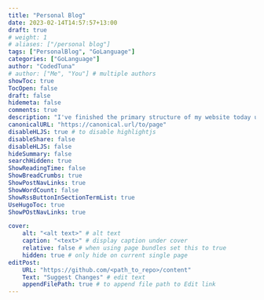```yaml
---
title: "Personal Blog"
date: 2023-02-14T14:57:57+13:00
draft: true
# weight: 1
# aliases: ["/personal blog"]
tags: ["PersonalBlog", "GoLanguage"]
categories: ["GoLanguage"]
author: "CodedTuna"
# author: ["Me", "You"] # multiple authors
showToc: true
TocOpen: false
draft: false
hidemeta: false
comments: true
description: "I've finished the primary structure of my website today using the Go programming language; I'm genuinely astonished at how small yet helpful it is; the outcome is better than the previous portfolio I built a few months ago. Still finishing the remainder of the website at the moment; for the time being, the categories, search, posts and tags are complete and ready for use; I'll schedule time to do the rest and resolve any issues; if you notice any issues or have any suggestions, please feel free to contact me via the links! Thanks."
canonicalURL: "https://canonical.url/to/page"
disableHLJS: true # to disable highlightjs
disableShare: false
disableHLJS: false
hideSummary: false
searchHidden: true
ShowReadingTime: false
ShowBreadCrumbs: true
ShowPostNavLinks: true
ShowWordCount: false
ShowRssButtonInSectionTermList: true
UseHugoToc: true
ShowPOstNavLinks: true

cover:
    alt: "<alt text>" # alt text
    caption: "<text>" # display caption under cover
    relative: false # when using page bundles set this to true
    hidden: true # only hide on current single page
editPost:
    URL: "https://github.com/<path_to_repo>/content"
    Text: "Suggest Changes" # edit text
    appendFilePath: true # to append file path to Edit link
---
```


